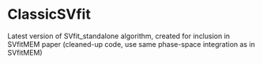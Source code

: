 # ClassicSVfit
Latest version of SVfit_standalone algorithm, created for inclusion in SVfitMEM paper (cleaned-up code, use same phase-space integration as in SVfitMEM)

